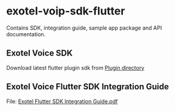 # exotel-voip-sdk-flutter
Contains SDK, integration guide, sample app package and API documentation.

## Exotel Voice SDK
Download latest flutter plugin sdk from [Plugin directory](./Plugin)

## Exotel Voice Flutter SDK Integration Guide  
File: [Exotel Flutter SDK Integration Guide.pdf](Exotel%20Flutter%20SDK%20Integration%20Guide.pdf)
